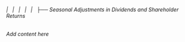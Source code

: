 ###### |   |   |   |   |   ├── Seasonal Adjustments in Dividends and Shareholder Returns

*Add content here*